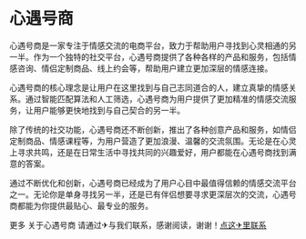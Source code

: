# 心遇号商

心遇号商是一家专注于情感交流的电商平台，致力于帮助用户寻找到心灵相通的另一半。作为一个独特的社交平台，心遇号商提供了各种各样的产品和服务，包括情感咨询、情侣定制商品、线上约会等，帮助用户建立更加深层的情感连接。

心遇号商的核心理念是让用户在这里找到与自己志同道合的人，建立真挚的情感关系。通过智能匹配算法和人工筛选，心遇号商为用户提供了更加精准的情感交流服务，让用户能够更快地找到与自己契合的另一半。

除了传统的社交功能，心遇号商还不断创新，推出了各种创意产品和服务，如情侣定制商品、情感课程等，为用户营造了更加浪漫、温馨的交流氛围。无论是在心灵上寻求共鸣，还是在日常生活中寻找共同的兴趣爱好，用户都能在心遇号商找到满意的答案。

通过不断优化和创新，心遇号商已经成为了用户心目中最值得信赖的情感交流平台之一。无论你是单身寻找另一半，还是已有伴侣想要寻求更深层次的交流，心遇号商都能为你提供最贴心、最专业的服务。

更多 关于心遇号商 请通过✈与我们联系，感谢阅读，谢谢！[点这✈里联系](https://www.k02.cc)